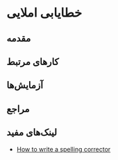 # خطایابی املایی

## مقدمه

## کارهای مرتبط

## آزمایش‌ها

## مراجع

## لینک‌های مفید
+ [How to write a spelling corrector](http://norvig.com/spell-correct.html)
